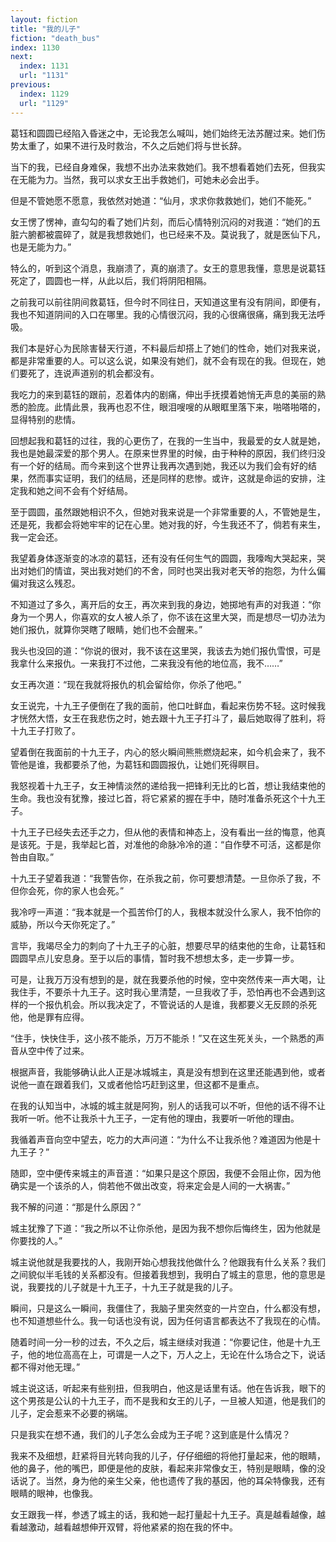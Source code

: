 ```yaml
---
layout: fiction
title: "我的儿子"
fiction: "death_bus"
index: 1130
next:
  index: 1131
  url: "1131"
previous:
  index: 1129
  url: "1129"
---
```

葛钰和圆圆已经陷入昏迷之中，无论我怎么喊叫，她们始终无法苏醒过来。她们伤势太重了，如果不进行及时救治，不久之后她们将与世长辞。

当下的我，已经自身难保，我想不出办法来救她们。我不想看着她们去死，但我实在无能为力。当然，我可以求女王出手救她们，可她未必会出手。

但是不管她愿不愿意，我依然对她道：“仙月，求求你救救她们，她们不能死。”

女王愣了愣神，直勾勾的看了她们片刻，而后心情特别沉闷的对我道：“她们的五脏六腑都被震碎了，就是我想救她们，也已经来不及。莫说我了，就是医仙下凡，也是无能为力。”

特么的，听到这个消息，我崩溃了，真的崩溃了。女王的意思我懂，意思是说葛钰死定了，圆圆也一样，从此以后，我们将阴阳相隔。

之前我可以前往阴间救葛钰，但今时不同往日，天知道这里有没有阴间，即便有，我也不知道阴间的入口在哪里。我的心情很沉闷，我的心很痛很痛，痛到我无法呼吸。

我们本是好心为民除害替天行道，不料最后却搭上了她们的性命，她们对我来说，都是非常重要的人。可以这么说，如果没有她们，就不会有现在的我。但现在，她们要死了，连说声道别的机会都没有。

我吃力的来到葛钰的跟前，忍着体内的剧痛，伸出手抚摸着她悄无声息的美丽的熟悉的脸庞。此情此景，我再也忍不住，眼泪嗖嗖的从眼眶里落下来，啪嗒啪嗒的，显得特别的悲情。

回想起我和葛钰的过往，我的心更伤了，在我的一生当中，我最爱的女人就是她，我也是她最深爱的那个男人。在原来世界里的时候，由于种种的原因，我们终归没有一个好的结局。而今来到这个世界让我再次遇到她，我还以为我们会有好的结果，然而事实证明，我们的结局，还是同样的悲惨。或许，这就是命运的安排，注定我和她之间不会有个好结局。

至于圆圆，虽然跟她相识不久，但她对我来说是一个非常重要的人，不管她是生，还是死，我都会将她牢牢的记在心里。她对我的好，今生我还不了，倘若有来生，我一定会还。

我望着身体逐渐变的冰凉的葛钰，还有没有任何生气的圆圆，我嚎啕大哭起来，哭出对她们的情谊，哭出我对她们的不舍，同时也哭出我对老天爷的抱怨，为什么偏偏对我这么残忍。

不知道过了多久，离开后的女王，再次来到我的身边，她掷地有声的对我道：“你身为一个男人，你喜欢的女人被人杀了，你不该在这里大哭，而是想尽一切办法为她们报仇，就算你哭瞎了眼睛，她们也不会醒来。”

我头也没回的道：“你说的很对，我不该在这里哭，我该去为她们报仇雪恨，可是我拿什么来报仇。一来我打不过他，二来我没有他的地位高，我不……”

女王再次道：“现在我就将报仇的机会留给你，你杀了他吧。”

女王说完，十九王子便倒在了我的面前，他口吐鲜血，看起来伤势不轻。这时候我才恍然大悟，女王在我悲伤之时，她去跟十九王子打斗了，最后她取得了胜利，将十九王子打败了。

望着倒在我面前的十九王子，内心的怒火瞬间熊熊燃烧起来，如今机会来了，我不管他是谁，我都要杀了他，为葛钰和圆圆报仇，让她们死得瞑目。

我怒视着十九王子，女王神情淡然的递给我一把锋利无比的匕首，想让我结束他的生命。我也没有犹豫，接过匕首，将它紧紧的握在手中，随时准备杀死这个十九王子。

十九王子已经失去还手之力，但从他的表情和神态上，没有看出一丝的悔意，他真是该死。于是，我举起匕首，对准他的命脉冷冷的道：“自作孽不可活，这都是你咎由自取。”

十九王子望着我道：“我警告你，在杀我之前，你可要想清楚。一旦你杀了我，不但你会死，你的家人也会死。”

我冷哼一声道：“我本就是一个孤苦伶仃的人，我根本就没什么家人，我不怕你的威胁，所以今天你死定了。”

言毕，我竭尽全力的刺向了十九王子的心脏，想要尽早的结束他的生命，让葛钰和圆圆早点儿安息身。至于以后的事情，暂时我不想想太多，走一步算一步。

可是，让我万万没有想到的是，就在我要杀他的时候，空中突然传来一声大喝，让我住手，不要杀十九王子。这时我心里清楚，一旦我收了手，恐怕再也不会遇到这样的一个报仇机会。所以我决定了，不管说话的人是谁，我都要义无反顾的杀死他，他是罪有应得。

“住手，快快住手，这小孩不能杀，万万不能杀！”又在这生死关头，一个熟悉的声音从空中传了过来。

根据声音，我能够确认此人正是冰城城主，真是没有想到在这里还能遇到他，或者说他一直在跟着我们，又或者他恰巧赶到这里，但这都不是重点。

在我的认知当中，冰城的城主就是阿狗，别人的话我可以不听，但他的话不得不让我听一听。他不让我杀十九王子，一定有他的理由，我要听一听他的理由。

我循着声音向空中望去，吃力的大声问道：“为什么不让我杀他？难道因为他是十九王子？”

随即，空中便传来城主的声音道：“如果只是这个原因，我便不会阻止你，因为他确实是一个该杀的人，倘若他不做出改变，将来定会是人间的一大祸害。”

我不解的问道：“那是什么原因？”

城主犹豫了下道：“我之所以不让你杀他，是因为我不想你后悔终生，因为他就是你要找的人。”

城主说他就是我要找的人，我刚开始心想我找他做什么？他跟我有什么关系？我们之间貌似半毛钱的关系都没有。但接着我想到，我明白了城主的意思，他的意思是说，我要找的儿子就是十九王子，十九王子就是我的儿子。

瞬间，只是这么一瞬间，我僵住了，我脑子里突然变的一片空白，什么都没有想，也不知道想些什么。我一句话也没有说，因为任何语言都表达不了我现在的心情。

随着时间一分一秒的过去，不久之后，城主继续对我道：“你要记住，他是十九王子，他的地位高高在上，可谓是一人之下，万人之上，无论在什么场合之下，说话都不得对他无理。”

城主说这话，听起来有些别扭，但我明白，他这是话里有话。他在告诉我，眼下的这个男孩是公认的十九王子，而不是我和女王的儿子，一旦被人知道，他是我们的儿子，定会惹来不必要的祸端。

只是我实在想不通，我们的儿子怎么会成为王子呢？这到底是什么情况？

我来不及细想，赶紧将目光转向我的儿子，仔仔细细的将他打量起来，他的眼睛，他的鼻子，他的嘴巴，即便是他的皮肤，看起来非常像女王，特别是眼睛，像的没话说了。当然，身为他的亲生父亲，他也遗传了我的基因，他的耳朵特像我，还有眼睛的眼神，也像我。

女王跟我一样，参透了城主的话，我和她一起打量起十九王子。真是越看越像，越看越激动，越看越想伸开双臂，将他紧紧的抱在我的怀中。